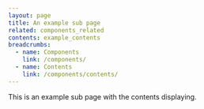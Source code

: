 ```yaml
---
layout: page
title: An example sub page
related: components_related
contents: example_contents
breadcrumbs:
  - name: Components
    link: /components/
  - name: Contents
    link: /components/contents/
---
```


This is an example sub page with the contents displaying.
